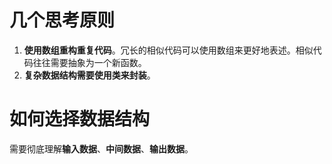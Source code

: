 # 几个思考原则
1. **使用数组重构重复代码**。冗长的相似代码可以使用数组来更好地表述。相似代码往往需要抽象为一个新函数。
2. **复杂数据结构需要使用类来封装**。

# 如何选择数据结构
需要彻底理解**输入数据**、**中间数据**、**输出数据**。